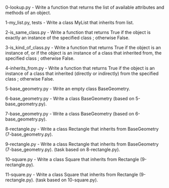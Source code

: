 0-lookup.py - Write a function that returns the list of available attributes and methods of an object.

1-my_list.py, tests - Write a class MyList that inherits from list.

2-is_same_class.py - Write a function that returns True if the object is exactly an instance of the specified class ; otherwise False.

3-is_kind_of_class.py - Write a function that returns True if the object is an instance of, or if the object is an instance of a class that inherited from, the specified class ; otherwise False.

4-inherits_from.py - Write a function that returns True if the object is an instance of a class that inherited (directly or indirectly) from the specified class ; otherwise False.

5-base_geometry.py - Write an empty class BaseGeometry.

6-base_geometry.py - Write a class BaseGeometry (based on 5-base_geometry.py).

7-base_geometry.py - Write a class BaseGeometry (based on 6-base_geometry.py).

8-rectangle.py - Write a class Rectangle that inherits from BaseGeometry (7-base_geometry.py).

9-rectangle.py - Write a class Rectangle that inherits from BaseGeometry (7-base_geometry.py). (task based on 8-rectangle.py).

10-square.py - Write a class Square that inherits from Rectangle (9-rectangle.py).

11-square.py - Write a class Square that inherits from Rectangle (9-rectangle.py). (task based on 10-square.py).
